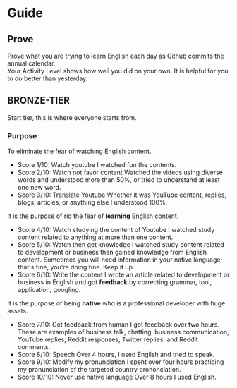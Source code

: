 # Guide 
## Prove 
Prove what you are trying to learn English each day as Github commits the annual calendar. <br>
Your Activity Level shows how well you did on your own. It is helpful for you to do better than yesterday.

## BRONZE-TIER
Start tier, this is where everyone starts from.

### Purpose 
To eliminate the fear of watching English content.
- Score 1/10: Watch youtube
I watched fun the contents.
- Score 2/10: Watch not favor content
Watched the videos using diverse words and understood more than 50%, or tried to understand at least one new word.
- Score 3/10: Translate Youtube
Whether it was YouTube content, replies, blogs, articles, or anything else I understood 100%.

It is the purpose of rid the fear of **learning** English content. 
- Score 4/10: Watch studying the content of Youtube
I watched study content related to anything at more than one content.
- Score 5/10: Watch then get knowledge
I watched study content related to development or business then gained knowledge from English content. Sometimes you will need information in your native language; that's fine, you're doing fine. Keep it up.
- Score 6/10: Write the content
I wrote an article related to development or business in English and got **feedback** by correcting grammar, tool, application, googling.

It is the purpose of being **native** who is a professional developer with huge assets.
- Score 7/10: Get feedback from human
I got feedback over two hours. These are examples of business talk, chatting, business communication, YouTube replies, Reddit responses, Twitter replies, and Reddit comments.
- Score 8/10: Speech
Over 4 hours, I used English and tried to speak.
- Score 9/10: Modify my pronunciation
I spent over four hours practicing my pronunciation of the targeted country prononciation.
- Score 10/10: Never use native language
Over 8 hours I used English.
